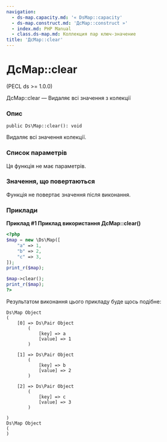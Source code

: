 ```yaml
---
navigation:
  - ds-map.capacity.md: '« DsMap::capacity'
  - ds-map.construct.md: 'ДсMap::construct »'
  - index.md: PHP Manual
  - class.ds-map.md: Коллекция пар ключ-значение
title: 'ДсMap::clear'
---
```

# ДсMap::clear

(PECL ds >= 1.0.0)

ДсMap::clear — Видаляє всі значення з колекції

### Опис

```methodsynopsis
public Ds\Map::clear(): void
```

Видаляє всі значення колекції.

### Список параметрів

Ця функція не має параметрів.

### Значення, що повертаються

Функція не повертає значення після виконання.

### Приклади

**Приклад #1 Приклад використання **ДсMap::clear()****

```php
<?php
$map = new \Ds\Map([
    "a" => 1,
    "b" => 2,
    "c" => 3,
]);
print_r($map);

$map->clear();
print_r($map);
?>
```

Результатом виконання цього прикладу буде щось подібне:

```
Ds\Map Object
(
    [0] => Ds\Pair Object
        (
            [key] => a
            [value] => 1
        )

    [1] => Ds\Pair Object
        (
            [key] => b
            [value] => 2
        )

    [2] => Ds\Pair Object
        (
            [key] => c
            [value] => 3
        )

)
Ds\Map Object
(
)
```
